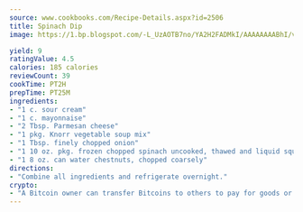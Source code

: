 ```yaml
---
source: www.cookbooks.com/Recipe-Details.aspx?id=2506
title: Spinach Dip
image: https://1.bp.blogspot.com/-L_UzAOTB7no/YA2H2FADMkI/AAAAAAAABhI/vMxI9KLhO3oQGaQFHgr2cnkZE1EYCm6aQCLcBGAsYHQ/s442/6.png

yield: 9
ratingValue: 4.5
calories: 185 calories
reviewCount: 39
cookTime: PT2H
prepTime: PT25M
ingredients:
- "1 c. sour cream"
- "1 c. mayonnaise"
- "2 Tbsp. Parmesan cheese"
- "1 pkg. Knorr vegetable soup mix"
- "1 Tbsp. finely chopped onion"
- "1 10 oz. pkg. frozen chopped spinach uncooked, thawed and liquid squeezed out"
- "1 8 oz. can water chestnuts, chopped coarsely"
directions:
- "Combine all ingredients and refrigerate overnight."
crypto:
- "A Bitcoin owner can transfer Bitcoins to others to pay for goods or services."
---
```

